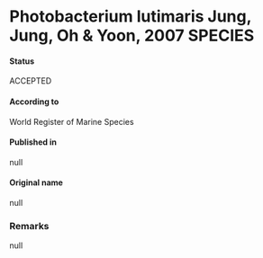 Photobacterium lutimaris Jung, Jung, Oh & Yoon, 2007 SPECIES
=======

#### Status
ACCEPTED

#### According to
World Register of Marine Species

#### Published in
null

#### Original name
null

### Remarks
null